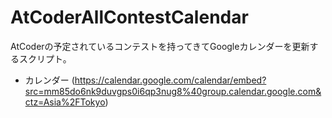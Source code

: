 # AtCoderAllContestCalendar

AtCoderの予定されているコンテストを持ってきてGoogleカレンダーを更新するスクリプト。

* カレンダー (https://calendar.google.com/calendar/embed?src=mm85do6nk9duvgps0i6qp3nug8%40group.calendar.google.com&ctz=Asia%2FTokyo)
